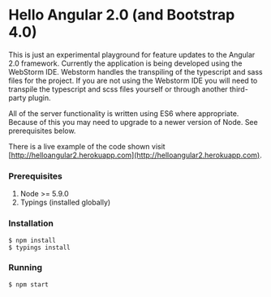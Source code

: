 # Hello Angular 2.0 (and Bootstrap 4.0)

This is just an experimental playground for feature updates to the Angular 2.0 framework. Currently the application is being developed using the WebStorm IDE. Webstorm handles the transpiling of the typescript and sass files for the project. If you are not using the Webstorm IDE you will need to transpile the typescript and scss files yourself or through another third-party plugin.

All of the server functionality is written using ES6 where appropriate. Because of this you may need to upgrade to a newer version of Node. See prerequisites below.

There is a live example of the code shown visit [http://helloangular2.herokuapp.com](http://helloangular2.herokuapp.com).

### Prerequisites

1. Node >= 5.9.0
2. Typings (installed globally)

### Installation

    $ npm install
    $ typings install
    
### Running

    $ npm start